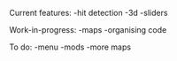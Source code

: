 Current features:
-hit detection
-3d
-sliders

Work-in-progress:
-maps
-organising code

To do:
-menu
-mods
-more maps
